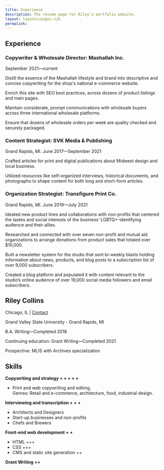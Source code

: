 ```yaml
---
title: Experience   
description: The resume page for Riley's portfolio website. 
layout: layouts/pages.njk
permalink: 
---
```


<body>
    <div class="container">
        <article>
            <h2>Experience</h2>
                <h3>Copywriter & Wholesale Director: Mashallah Inc.</h3>
                    <p>September 2021—current</p>
                    <p>Distill the essence of the Mashallah lifestyle and brand into descriptive and concise copywriting for the shop's national e-commerce website.</p>
                    <p>Enrich this site with SEO best practices, across dozens of product listings and main pages.</p>
                    <p>Maintain considerate, prompt communications with wholesale buyers across three international wholesale platforms.</p>
                    <p>Ensure that dozens of wholesale orders per week are quality checked and securely packaged.</p>
                <h3>Content Strategist: SVK Media & Publishing</h3>
                    <p>Grand Rapids, MI. June 2017—September 2021</p> 
                    <p>Crafted articles for print and digital publications about Midwest design and local business.</p>
                    <p>Utilized resources like self-organized interviews, historical documents, and photographs to shape content for both long and short-form articles.</p>
                <h3>Organization Strategist: Transfigure Print Co.</h3>
                    <p>Grand Rapids, MI. June 2019—July 2021</p>
                    <p>Ideated new product lines and collaborations with non-profits that centered the tastes and social interests of the business’ LGBTQ+-identifying audience and their allies.</p>
                    <p>Researched and connected with over seven non-profit and mutual aid organizations to arrange donations from product sales that totaled over $10,000.</p>
                    <p>Built a newsletter system for the studio that sent bi-weekly blasts holding information about news, products, and blog posts to a subscription list of over 9,000 subscribers.</p>
                    <p>Created a blog platform and populated it with content relevant to the studio’s online audience of over 19,000 social media followers and email subscribers.</p>
        </article>
        <aside>
            <h1 class="experience-title">Riley Collins</h1>
                <p>Chicago, IL |
                <a href="contact.html">Contact</a>
                </p>
                <p>Grand Valley State University - Grand Rapids, MI</p>
                <p>B.A. Writing—Completed 2018</p>
                <p>Continuing education: Grant Writing—Completed 2021</p>
                <p>Prospective: MLIS with Archives specialization</p>
                <h2>Skills</h2>
                    <p><b>Copywriting and strategy + + + + +</b>
                        <ul>
                            <li>
                            Print and web copywriting and editing.<br>
                            Genres: Retail and e-commerce, architecture, food, industrial design.
                            </li>
                        </ul>
                    </p>
                    <p><b>Interviewing and transcription + + +</b>
                        <ul>
                            <li>
                            Architects and Designers
                            </li>
                            <li>
                            Start-up businesses and non-profits
                            </li>
                            <li>
                            Chefs and Brewers
                            </li>
                        </ul>
                    </p>
                    <p><b>Front-end web development + +</b>
                        <ul>
                            <li>
                            HTML +++
                            </li>
                            <li>
                            CSS +++
                            </li>
                            <li>
                            CMS and static site generation ++
                            </li>
                        </ul>
                    </p>
                    <p><b>Grant Writing ++</b></p>
        </aside>
        </div>